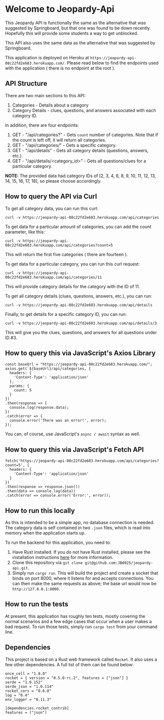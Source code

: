 # Welcome to Jeopardy-Api
This Jeopardy API is functionally the same as the alternative that was suggested by Springboard, 
but that one was found to be down recently. Hopefully this will provide some students a way to get
unblocked.

This API also uses the same data as the alternative that was suggested by Springboard.

This application is deployed on Heroku at `https://jeopardy-api-08c22fd2e683.herokuapp.com/`. Please read below to find the endpoints used with the application ( there is no endpoint at the root ).


## API Structure
There are two main sections to this API:
1. Categories - Details about a category
2. Category Details - clues, questions, and answers associated with each category ID.

In addition, there are four endpoints:
1. GET - "/api/categories?<count>" - Gets `count` number of categories. Note that if the count is left off, it will return all categories.
2. GET - "/api/categories/<id>" - Gets a specific category.
3. GET - "/api/details" - Gets all category details (questions, answers, etc.).
4. GET - "/api/details/<category_id>" - Gets all questions/clues for a particular category.

**NOTE:** The provided data had category IDs of [2, 3, 4, 6, 8, 9, 10, 11, 12, 13, 14, 15, 16, 17, 18], so please choose accordingly.


## How to query the API via Curl
To get all category data, you can run this curl:
```
curl -v https://jeopardy-api-08c22fd2e683.herokuapp.com/api/categories
```

To get data for a particular amount of categories, you can add the count parameter, like this:
```
curl -v https://jeopardy-api-08c22fd2e683.herokuapp.com/api/categories?count=5
```
This will return the first five categories ( there are fourteen ).


To get data for a particular category, you can run this curl request:
```
curl -v https://jeopardy-api-08c22fd2e683.herokuapp.com/api/categories/11
```
This will provide category details for the category with the ID of 11.


To get all category details (clues, questions, answers, etc.), you can run:
```
curl -v https://jeopardy-api-08c22fd2e683.herokuapp.com/api/details
```


Finally, to get details for a specific category ID, you can run:
```
curl -v https://jeopardy-api-08c22fd2e683.herokuapp.com/api/details/3
```
This will give you the clues, questions, and answers for all questions under ID #3.


## How to query this via JavaScript's Axios Library
```
const baseUrl = "https://jeopardy-api-08c22fd2e683.herokuapp.com/";
axios.get(`${baseUrl}/api/categories, {
  headers: {
    'Content-Type': 'application/json'
  },
  params: {
    count: 5
  }
})
.then(response => {
  console.log(response.data);
})
.catch(error => {
  console.error('There was an error!', error);
});
```

You can, of course, use JavaScript's `async / await` syntax as well.


## How to query this via JavaScript's Fetch API
```
fetch('https://jeopardy-api-08c22fd2e683.herokuapp.com/api/categories?count=5', {
  headers: {
    'Content-Type': 'application/json'
  }
})
.then(response => response.json())
.then(data => console.log(data))
.catch(error => console.error('Error:', error));
```


## How to run this locally
As this is intended to be a simple app, no database connection is needed. The category data is self contained in two `.json` files, which is read into memory when the application starts up.

To run the backend for this application, you need to:
1. Have Rust installed. If you do not have Rust installed, please see the installation instructions [here](https://www.rust-lang.org/tools/install) for more information.
2. Clone this repository via `git clone git@github.com:JB0925/jeopardy-api.git`.
3. Simply run `cargo run`. This will build the project and create a socket that binds on port 8000, where it listens for and accepts connections. You can then make the same requests as above; the base url would now be `http://127.0.0.1:8000`.


## How to run the tests
At present, this application has roughly ten tests, mostly covering the normal scenarios and a few edge cases that occur when a user makes a bad request. To run those tests, simply run `cargo test` from your command line.


## Dependencies
This project is based on a Rust web framework called `Rocket`. It also uses a few other dependencies. A full list of them can be found below:
```
once_cell = "1.8.0"
rocket = { version = "0.5.0-rc.2", features = ["json"] }
serde = "1.0.152"
serde_json = "1.0.114"
rocket_cors = "0.6.0"
log = "0.4"
env_logger = "0.11.3"

[dependencies.rocket_contrib]
features = ["json"]
```
